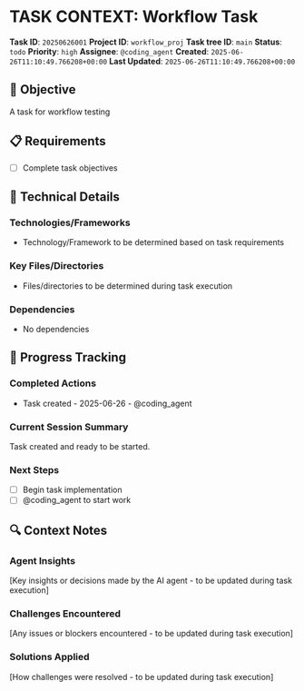 # TASK CONTEXT: Workflow Task

**Task ID**: `20250626001`
**Project ID**: `workflow_proj`
**Task tree ID**: `main`
**Status**: `todo`
**Priority**: `high`
**Assignee**: `@coding_agent`
**Created**: `2025-06-26T11:10:49.766208+00:00`
**Last Updated**: `2025-06-26T11:10:49.766208+00:00`

## 🎯 Objective
A task for workflow testing

## 📋 Requirements
- [ ] Complete task objectives

## 🔧 Technical Details
### Technologies/Frameworks
- Technology/Framework to be determined based on task requirements

### Key Files/Directories
- Files/directories to be determined during task execution

### Dependencies
- No dependencies

## 🚀 Progress Tracking
### Completed Actions
- Task created - 2025-06-26 - @coding_agent

### Current Session Summary
Task created and ready to be started.

### Next Steps
- [ ] Begin task implementation
- [ ] @coding_agent to start work

## 🔍 Context Notes
### Agent Insights
[Key insights or decisions made by the AI agent - to be updated during task execution]

### Challenges Encountered
[Any issues or blockers encountered - to be updated during task execution]

### Solutions Applied
[How challenges were resolved - to be updated during task execution]
